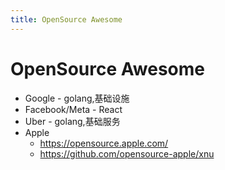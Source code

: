 ```yaml
---
title: OpenSource Awesome
---
```


# OpenSource Awesome

- Google - golang,基础设施
- Facebook/Meta - React
- Uber - golang,基础服务
- Apple
  - https://opensource.apple.com/
  - https://github.com/opensource-apple/xnu
